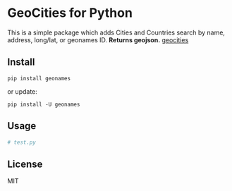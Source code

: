 # GeoCities for Python

This is a simple package which adds Cities and Countries search by name, address, long/lat, or geonames ID. **Returns geojson.**
[geocities](https://github.com/udartsev/geocities)

## Install
`pip install geonames`

or update:

`pip install -U geonames`

## Usage

```python
# test.py

```
## License
MIT